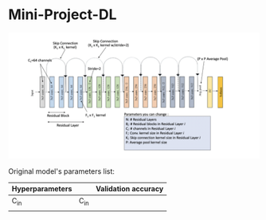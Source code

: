 # Mini-Project-DL
![Resnet](resnet.png)

Original model's parameters list:


| Hyperparameters   |   | Validation accuracy  |
| :---        |    :----:   |          ---: |
|   C<sub>in</sub>  | C<sub>in</sub>    |    |
|    |         |    |
